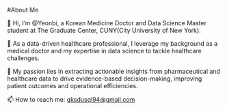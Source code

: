 #About Me

👋 Hi, I’m @Yeonbi, a Korean Medicine Doctor and Data Science Master student at The Graduate Center, CUNY(City University of New York).

👀 As a data-driven healthcare professional, I leverage my background as a medical doctor and my expertise in data science to tackle healthcare challenges. 

🌱 My passion lies in extracting actionable insights from pharmaceutical and healthcare data to drive evidence-based decision-making, improving patient outcomes and operational efficiencies.

📫 How to reach me: gksdusql94@gmail.com


<!---
gksdusql94/gksdusql94 is a ✨ special ✨ repository because its `README.md` (this file) appears on your GitHub profile.
You can click the Preview link to take a look at your changes.
--->
